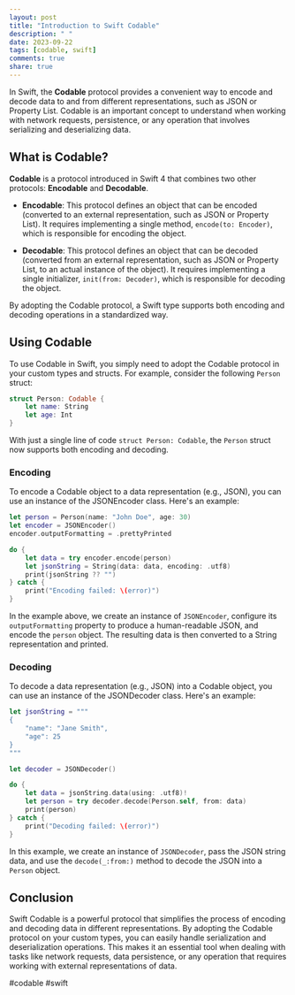 ```yaml
---
layout: post
title: "Introduction to Swift Codable"
description: " "
date: 2023-09-22
tags: [codable, swift]
comments: true
share: true
---
```


In Swift, the **Codable** protocol provides a convenient way to encode and decode data to and from different representations, such as JSON or Property List. Codable is an important concept to understand when working with network requests, persistence, or any operation that involves serializing and deserializing data.

## What is Codable?

**Codable** is a protocol introduced in Swift 4 that combines two other protocols: **Encodable** and **Decodable**. 

- **Encodable**: This protocol defines an object that can be encoded (converted to an external representation, such as JSON or Property List). It requires implementing a single method, `encode(to: Encoder)`, which is responsible for encoding the object.

- **Decodable**: This protocol defines an object that can be decoded (converted from an external representation, such as JSON or Property List, to an actual instance of the object). It requires implementing a single initializer, `init(from: Decoder)`, which is responsible for decoding the object.

By adopting the Codable protocol, a Swift type supports both encoding and decoding operations in a standardized way.

## Using Codable

To use Codable in Swift, you simply need to adopt the Codable protocol in your custom types and structs. For example, consider the following `Person` struct:

```swift
struct Person: Codable {
    let name: String
    let age: Int
}
```

With just a single line of code `struct Person: Codable`, the `Person` struct now supports both encoding and decoding.

### Encoding

To encode a Codable object to a data representation (e.g., JSON), you can use an instance of the JSONEncoder class. Here's an example:

```swift
let person = Person(name: "John Doe", age: 30)
let encoder = JSONEncoder()
encoder.outputFormatting = .prettyPrinted

do {
    let data = try encoder.encode(person)
    let jsonString = String(data: data, encoding: .utf8)
    print(jsonString ?? "")
} catch {
    print("Encoding failed: \(error)")
}
```

In the example above, we create an instance of `JSONEncoder`, configure its `outputFormatting` property to produce a human-readable JSON, and encode the `person` object. The resulting data is then converted to a String representation and printed.

### Decoding

To decode a data representation (e.g., JSON) into a Codable object, you can use an instance of the JSONDecoder class. Here's an example:

```swift
let jsonString = """
{
    "name": "Jane Smith",
    "age": 25
}
"""

let decoder = JSONDecoder()

do {
    let data = jsonString.data(using: .utf8)!
    let person = try decoder.decode(Person.self, from: data)
    print(person)
} catch {
    print("Decoding failed: \(error)")
}
```

In this example, we create an instance of `JSONDecoder`, pass the JSON string data, and use the `decode(_:from:)` method to decode the JSON into a `Person` object.

## Conclusion

Swift Codable is a powerful protocol that simplifies the process of encoding and decoding data in different representations. By adopting the Codable protocol on your custom types, you can easily handle serialization and deserialization operations. This makes it an essential tool when dealing with tasks like network requests, data persistence, or any operation that requires working with external representations of data.

#codable #swift